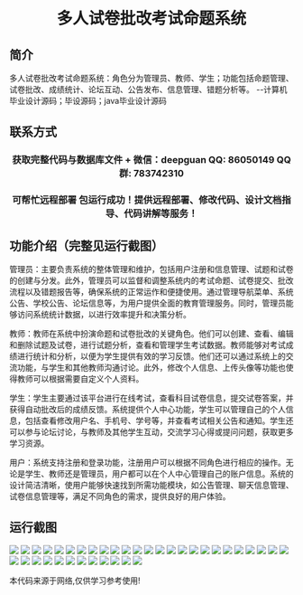 <p><h1 align="center">多人试卷批改考试命题系统</h1></p>

## 简介
多人试卷批改考试命题系统：角色分为管理员、教师、学生；功能包括命题管理、试卷批改、成绩统计、论坛互动、公告发布、信息管理、错题分析等。    --计算机毕业设计源码；毕设源码；java毕业设计源码


## 联系方式
<p><h3 align="center">获取完整代码与数据库文件 + 微信：deepguan QQ: 86050149 QQ群: 783742310</h3></p>
<p><h3 align="center">可帮忙远程部署 包运行成功！提供远程部署、修改代码、设计文档指导、代码讲解等服务！</h3></p>

## 功能介绍（完整见运行截图）
管理员：主要负责系统的整体管理和维护，包括用户注册和信息管理、试题和试卷的创建与分发。此外，管理员可以监督和调整系统内的考试命题、试卷提交、批改流程以及错题报告等，确保系统的正常运作和便捷使用。通过管理导航菜单、系统公告、学校公告、论坛信息等，为用户提供全面的教育管理服务。同时，管理员能够访问系统统计数据，以进行效率提升和决策分析。

教师：教师在系统中扮演命题和试卷批改的关键角色。他们可以创建、查看、编辑和删除试题及试卷，进行试题分析，查看和管理学生考试数据。教师能够对考试成绩进行统计和分析，以便为学生提供有效的学习反馈。他们还可以通过系统上的交流功能，与学生和其他教师沟通讨论。此外，修改个人信息、上传头像等功能也使得教师可以根据需要自定义个人资料。

学生：学生主要通过该平台进行在线考试，查看科目试卷信息，提交试卷答案，并获得自动批改后的成绩反馈。系统提供个人中心功能，学生可以管理自己的个人信息，包括查看修改用户名、手机号、学号等，并查看考试相关公告和通知。学生还可以参与论坛讨论，与教师及其他学生互动，交流学习心得或提问问题，获取更多学习资源。

用户：系统支持注册和登录功能，注册用户可以根据不同角色进行相应的操作。无论是学生、教师还是管理员，用户都可以在个人中心管理自己的账户信息。系统的设计简洁清晰，使用户能够快速找到所需功能模块，如公告管理、聊天信息管理、试卷信息管理等，满足不同角色的需求，提供良好的用户体验。


## 运行截图
![](https://bs-1329754181.cos.ap-shanghai.myqcloud.com/ssm/MultiUserExamPaperGradingSystem/img/001.jpg)
![](https://bs-1329754181.cos.ap-shanghai.myqcloud.com/ssm/MultiUserExamPaperGradingSystem/img/002.jpg)
![](https://bs-1329754181.cos.ap-shanghai.myqcloud.com/ssm/MultiUserExamPaperGradingSystem/img/003.jpg)
![](https://bs-1329754181.cos.ap-shanghai.myqcloud.com/ssm/MultiUserExamPaperGradingSystem/img/004.jpg)
![](https://bs-1329754181.cos.ap-shanghai.myqcloud.com/ssm/MultiUserExamPaperGradingSystem/img/005.jpg)
![](https://bs-1329754181.cos.ap-shanghai.myqcloud.com/ssm/MultiUserExamPaperGradingSystem/img/006.jpg)
![](https://bs-1329754181.cos.ap-shanghai.myqcloud.com/ssm/MultiUserExamPaperGradingSystem/img/007.jpg)
![](https://bs-1329754181.cos.ap-shanghai.myqcloud.com/ssm/MultiUserExamPaperGradingSystem/img/008.jpg)
![](https://bs-1329754181.cos.ap-shanghai.myqcloud.com/ssm/MultiUserExamPaperGradingSystem/img/009.jpg)
![](https://bs-1329754181.cos.ap-shanghai.myqcloud.com/ssm/MultiUserExamPaperGradingSystem/img/010.jpg)
![](https://bs-1329754181.cos.ap-shanghai.myqcloud.com/ssm/MultiUserExamPaperGradingSystem/img/011.jpg)
![](https://bs-1329754181.cos.ap-shanghai.myqcloud.com/ssm/MultiUserExamPaperGradingSystem/img/012.jpg)
![](https://bs-1329754181.cos.ap-shanghai.myqcloud.com/ssm/MultiUserExamPaperGradingSystem/img/013.jpg)
![](https://bs-1329754181.cos.ap-shanghai.myqcloud.com/ssm/MultiUserExamPaperGradingSystem/img/014.jpg)
![](https://bs-1329754181.cos.ap-shanghai.myqcloud.com/ssm/MultiUserExamPaperGradingSystem/img/015.jpg)
![](https://bs-1329754181.cos.ap-shanghai.myqcloud.com/ssm/MultiUserExamPaperGradingSystem/img/016.jpg)
![](https://bs-1329754181.cos.ap-shanghai.myqcloud.com/ssm/MultiUserExamPaperGradingSystem/img/017.jpg)
![](https://bs-1329754181.cos.ap-shanghai.myqcloud.com/ssm/MultiUserExamPaperGradingSystem/img/018.jpg)
![](https://bs-1329754181.cos.ap-shanghai.myqcloud.com/ssm/MultiUserExamPaperGradingSystem/img/019.jpg)
![](https://bs-1329754181.cos.ap-shanghai.myqcloud.com/ssm/MultiUserExamPaperGradingSystem/img/020.jpg)
![](https://bs-1329754181.cos.ap-shanghai.myqcloud.com/ssm/MultiUserExamPaperGradingSystem/img/021.jpg)
![](https://bs-1329754181.cos.ap-shanghai.myqcloud.com/ssm/MultiUserExamPaperGradingSystem/img/022.jpg)
![](https://bs-1329754181.cos.ap-shanghai.myqcloud.com/ssm/MultiUserExamPaperGradingSystem/img/023.jpg)
![](https://bs-1329754181.cos.ap-shanghai.myqcloud.com/ssm/MultiUserExamPaperGradingSystem/img/024.jpg)
![](https://bs-1329754181.cos.ap-shanghai.myqcloud.com/ssm/MultiUserExamPaperGradingSystem/img/025.jpg)
![](https://bs-1329754181.cos.ap-shanghai.myqcloud.com/ssm/MultiUserExamPaperGradingSystem/img/026.jpg)
![](https://bs-1329754181.cos.ap-shanghai.myqcloud.com/ssm/MultiUserExamPaperGradingSystem/img/027.jpg)
![](https://bs-1329754181.cos.ap-shanghai.myqcloud.com/ssm/MultiUserExamPaperGradingSystem/img/028.jpg)
![](https://bs-1329754181.cos.ap-shanghai.myqcloud.com/ssm/MultiUserExamPaperGradingSystem/img/029.jpg)
![](https://bs-1329754181.cos.ap-shanghai.myqcloud.com/ssm/MultiUserExamPaperGradingSystem/img/030.jpg)
![](https://bs-1329754181.cos.ap-shanghai.myqcloud.com/ssm/MultiUserExamPaperGradingSystem/img/031.jpg)
![](https://bs-1329754181.cos.ap-shanghai.myqcloud.com/ssm/MultiUserExamPaperGradingSystem/img/032.jpg)
![](https://bs-1329754181.cos.ap-shanghai.myqcloud.com/ssm/MultiUserExamPaperGradingSystem/img/033.jpg)
![](https://bs-1329754181.cos.ap-shanghai.myqcloud.com/ssm/MultiUserExamPaperGradingSystem/img/034.jpg)
![](https://bs-1329754181.cos.ap-shanghai.myqcloud.com/ssm/MultiUserExamPaperGradingSystem/img/035.jpg)
![](https://bs-1329754181.cos.ap-shanghai.myqcloud.com/ssm/MultiUserExamPaperGradingSystem/img/036.jpg)
![](https://bs-1329754181.cos.ap-shanghai.myqcloud.com/ssm/MultiUserExamPaperGradingSystem/img/037.jpg)

<p>本代码来源于网络,仅供学习参考使用!</p>
